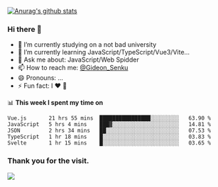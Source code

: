 [![Anurag's github stats](https://github-readme-stats.vercel.app/api?username=gideonsenku)](https://github.com/anuraghazra/github-readme-stats)
### Hi there 👋
- 🔭 I’m currently studying on a not bad university 
- 🌱 I’m currently learning JavaScript/TypeScript/Vue3/Vite...
- 💬 Ask me about: JavaScript/Web Spidder 
- 📫 How to reach me: [@Gideon_Senku](https://t.me/Gideon_Senku)
- 😄 Pronouns: ...
- ⚡ Fun fact: I ❤️ 🎵

📊 **This week I spent my time on**
<!--START_SECTION:waka-->
```text
Vue.js       21 hrs 55 mins  ████████████████░░░░░░░░░   63.90 % 
JavaScript   5 hrs 4 mins    ███▓░░░░░░░░░░░░░░░░░░░░░   14.81 % 
JSON         2 hrs 34 mins   ██░░░░░░░░░░░░░░░░░░░░░░░   07.53 % 
TypeScript   1 hr 18 mins    █░░░░░░░░░░░░░░░░░░░░░░░░   03.83 % 
Svelte       1 hr 15 mins    █░░░░░░░░░░░░░░░░░░░░░░░░   03.65 % 
```
<!--END_SECTION:waka-->


### Thank you for the visit.
![](http://profile-counter.glitch.me/gideonsenku/count.svg)
<!--
**GideonSenku/GideonSenku** is a ✨ _special_ ✨ repository because its `README.md` (this file) appears on your GitHub profile.

Here are some ideas to get you started:

- 🔭 I’m currently working on ...
- 🌱 I’m currently learning ...
- 👯 I’m looking to collaborate on ...
- 🤔 I’m looking for help with ...
- 💬 Ask me about ...
- 📫 How to reach me: ...
- 😄 Pronouns: ...
- ⚡ Fun fact: ...
-->
